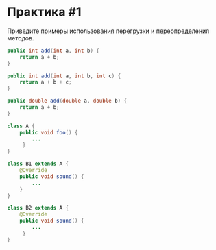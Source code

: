 # Практика #1

Приведите примеры использования перегрузки и переопределения методов.

```java
public int add(int a, int b) {
    return a + b;
}

public int add(int a, int b, int c) {
    return a + b + c;
}

public double add(double a, double b) {
    return a + b;
}
```

```java
class A {
    public void foo() { 
        ...
     }
}

class B1 extends A {
    @Override
    public void sound() { 
        ...
    }
}

class B2 extends A {
    @Override
    public void sound() { 
        ...
     }
}

```